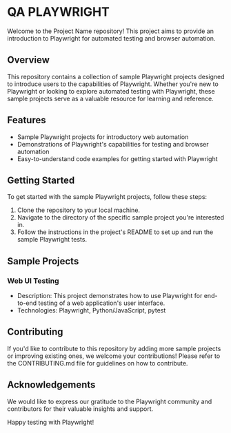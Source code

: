 # QA PLAYWRIGHT

Welcome to the Project Name repository! This project aims to provide an introduction to Playwright for automated testing and browser automation.

## Overview

This repository contains a collection of sample Playwright projects designed to introduce users to the capabilities of Playwright. Whether you're new to Playwright or looking to explore automated testing with Playwright, these sample projects serve as a valuable resource for learning and reference.

## Features

- Sample Playwright projects for introductory web automation
- Demonstrations of Playwright's capabilities for testing and browser automation
- Easy-to-understand code examples for getting started with Playwright

## Getting Started

To get started with the sample Playwright projects, follow these steps:

1. Clone the repository to your local machine.
2. Navigate to the directory of the specific sample project you're interested in.
3. Follow the instructions in the project's README to set up and run the sample Playwright tests.

## Sample Projects

### Web UI Testing

- Description: This project demonstrates how to use Playwright for end-to-end testing of a web application's user interface.
- Technologies: Playwright, Python/JavaScript, pytest

## Contributing

If you'd like to contribute to this repository by adding more sample projects or improving existing ones, we welcome your contributions! Please refer to the CONTRIBUTING.md file for guidelines on how to contribute.

## Acknowledgements

We would like to express our gratitude to the Playwright community and contributors for their valuable insights and support.

Happy testing with Playwright!
